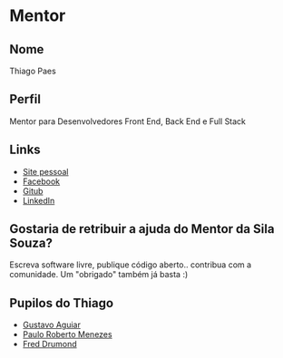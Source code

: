 # Mentor

## Nome

Thiago Paes

## Perfil

Mentor para Desenvolvedores Front End, Back End e Full Stack

## Links

* [Site pessoal](https://mrprompt.com.br)
* [Facebook](https://facebook.com/mrprompt)
* [Gitub](https://github.com/mrprompt)
* [LinkedIn](https://br.linkedin.com/in/paesthiago/pt)

## Gostaria de retribuir a ajuda do Mentor da Sila Souza?

Escreva software livre, publique código aberto.. contribua com a comunidade. Um "obrigado" também já basta :)

## Pupilos do Thiago 

* [Gustavo Aguiar](/pupilos/perfis/GustavoAguiar.md)
* [Paulo Roberto Menezes](/pupilos/perfis/PauloRobertoMenezes.md)
* [Fred Drumond](/pupilos/perfis/FredDrumond.md)
